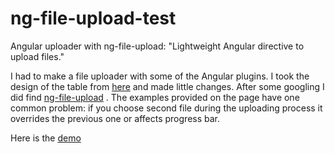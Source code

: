 # ng-file-upload-test
Angular uploader with ng-file-upload: "Lightweight Angular directive to upload files."

I had to make a file uploader with some of the Angular plugins. I took the design of the table from [here](http://www.bootply.com/JnOYtO9xzn) and made little changes. After some googling I did find [ng-file-upload](https://github.com/danialfarid/ng-file-upload) . The examples provided on the page have one common problem: if you choose second file during the uploading process it overrides the previous one or affects progress bar.

Here is the [demo](https://jsfiddle.net/Georgy/58oL5g4c/6/)
